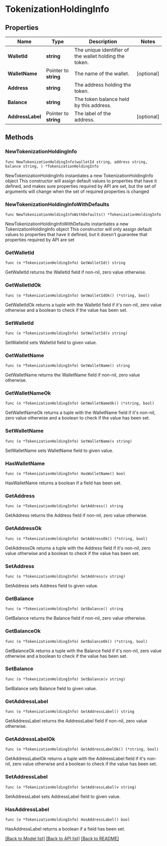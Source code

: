 # TokenizationHoldingInfo

## Properties

Name | Type | Description | Notes
------------ | ------------- | ------------- | -------------
**WalletId** | **string** | The unique identifier of the wallet holding the token. | 
**WalletName** | Pointer to **string** | The name of the wallet. | [optional] 
**Address** | **string** | The address holding the token. | 
**Balance** | **string** | The token balance held by this address. | 
**AddressLabel** | Pointer to **string** | The label of the address. | [optional] 

## Methods

### NewTokenizationHoldingInfo

`func NewTokenizationHoldingInfo(walletId string, address string, balance string, ) *TokenizationHoldingInfo`

NewTokenizationHoldingInfo instantiates a new TokenizationHoldingInfo object
This constructor will assign default values to properties that have it defined,
and makes sure properties required by API are set, but the set of arguments
will change when the set of required properties is changed

### NewTokenizationHoldingInfoWithDefaults

`func NewTokenizationHoldingInfoWithDefaults() *TokenizationHoldingInfo`

NewTokenizationHoldingInfoWithDefaults instantiates a new TokenizationHoldingInfo object
This constructor will only assign default values to properties that have it defined,
but it doesn't guarantee that properties required by API are set

### GetWalletId

`func (o *TokenizationHoldingInfo) GetWalletId() string`

GetWalletId returns the WalletId field if non-nil, zero value otherwise.

### GetWalletIdOk

`func (o *TokenizationHoldingInfo) GetWalletIdOk() (*string, bool)`

GetWalletIdOk returns a tuple with the WalletId field if it's non-nil, zero value otherwise
and a boolean to check if the value has been set.

### SetWalletId

`func (o *TokenizationHoldingInfo) SetWalletId(v string)`

SetWalletId sets WalletId field to given value.


### GetWalletName

`func (o *TokenizationHoldingInfo) GetWalletName() string`

GetWalletName returns the WalletName field if non-nil, zero value otherwise.

### GetWalletNameOk

`func (o *TokenizationHoldingInfo) GetWalletNameOk() (*string, bool)`

GetWalletNameOk returns a tuple with the WalletName field if it's non-nil, zero value otherwise
and a boolean to check if the value has been set.

### SetWalletName

`func (o *TokenizationHoldingInfo) SetWalletName(v string)`

SetWalletName sets WalletName field to given value.

### HasWalletName

`func (o *TokenizationHoldingInfo) HasWalletName() bool`

HasWalletName returns a boolean if a field has been set.

### GetAddress

`func (o *TokenizationHoldingInfo) GetAddress() string`

GetAddress returns the Address field if non-nil, zero value otherwise.

### GetAddressOk

`func (o *TokenizationHoldingInfo) GetAddressOk() (*string, bool)`

GetAddressOk returns a tuple with the Address field if it's non-nil, zero value otherwise
and a boolean to check if the value has been set.

### SetAddress

`func (o *TokenizationHoldingInfo) SetAddress(v string)`

SetAddress sets Address field to given value.


### GetBalance

`func (o *TokenizationHoldingInfo) GetBalance() string`

GetBalance returns the Balance field if non-nil, zero value otherwise.

### GetBalanceOk

`func (o *TokenizationHoldingInfo) GetBalanceOk() (*string, bool)`

GetBalanceOk returns a tuple with the Balance field if it's non-nil, zero value otherwise
and a boolean to check if the value has been set.

### SetBalance

`func (o *TokenizationHoldingInfo) SetBalance(v string)`

SetBalance sets Balance field to given value.


### GetAddressLabel

`func (o *TokenizationHoldingInfo) GetAddressLabel() string`

GetAddressLabel returns the AddressLabel field if non-nil, zero value otherwise.

### GetAddressLabelOk

`func (o *TokenizationHoldingInfo) GetAddressLabelOk() (*string, bool)`

GetAddressLabelOk returns a tuple with the AddressLabel field if it's non-nil, zero value otherwise
and a boolean to check if the value has been set.

### SetAddressLabel

`func (o *TokenizationHoldingInfo) SetAddressLabel(v string)`

SetAddressLabel sets AddressLabel field to given value.

### HasAddressLabel

`func (o *TokenizationHoldingInfo) HasAddressLabel() bool`

HasAddressLabel returns a boolean if a field has been set.


[[Back to Model list]](../README.md#documentation-for-models) [[Back to API list]](../README.md#documentation-for-api-endpoints) [[Back to README]](../README.md)



